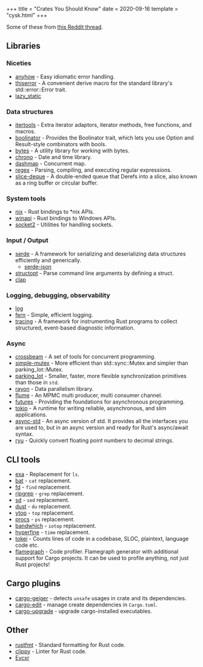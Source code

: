 +++
title = "Crates You Should Know"
date = 2020-09-16
template = "cysk.html"
+++

Some of these from [this Reddit thread](https://www.reddit.com/r/rust/comments/hat5bt/what_are_your_favorite_better_than_std_crates/).

## Libraries

### Niceties

* [anyhow](https://crates.io/crates/anyhow) - Easy idiomatic error handling.
* [thiserror](https://crates.io/crates/thiserror) - A convenient derive macro for the standard library's std::error::Error trait.
* [lazy_static](https://crates.io/crates/lazy_static)

### Data structures

* [itertools](https://crates.io/crates/itertools) - Extra iterator adaptors, iterator methods, free functions, and macros.
* [boolinator](https://crates.io/crates/boolinator) - Provides the Boolinator trait, which lets you use Option and Result-style combinators with bools.
* [bytes](https://crates.io/crates/bytes) - A utility library for working with bytes.
* [chrono](https://crates.io/crates/chrono) - Date and time library.
* [dashmap](https://crates.io/crates/dashmap) - Concurrent map.
* [regex](https://crates.io/crates/regex) - Parsing, compiling, and executing regular expressions.
* [slice-deque](https://crates.io/crates/slice_deque) - A double-ended queue that Derefs into a slice, also known as a ring buffer or circular buffer.

### System tools

* [nix](https://crates.io/crates/nix) - Rust bindings to *nix APIs.
* [winapi](https://crates.io/crates/winapi) - Rust bindings to Windows APIs.
* [socket2](https://crates.io/crates/socket2) - Utilities for handling sockets.

### Input / Output

* [serde](https://crates.io/crates/serde) - A framework for serializing and deserializing data structures efficiently and generically.
  * [serde-json](https://crates.io/crates/serde_json)
* [structopt](https://crates.io/crates/structopt) - Parse command line arguments by defining a struct.
* [clap](https://crates.io/crates/clap)

### Logging, debugging, observability

* [log](https://crates.io/crates/log)
* [fern](https://crates.io/crates/fern) - Simple, efficient logging.
* [tracing](https://crates.io/crates/tracing) - A framework for instrumenting Rust programs to collect structured, event-based diagnostic information.

### Async

* [crossbeam](https://crates.io/crates/crossbeam) - A set of tools for concurrent programming.
* [simple-mutex](https://crates.io/crates/simple-mutex) - More efficient than std::sync::Mutex and simpler than parking_lot::Mutex.
* [parking_lot](https://crates.io/crates/parking_lot) - Smaller, faster, more flexible synchronization primitives than those in `std`.
* [rayon](https://crates.io/crates/rayon) - Data parallelism library.
* [flume](https://crates.io/crates/flume) - An MPMC multi producer, multi consumer channel.
* [futures](https://crates.io/crates/futures) - Providing the foundations for asynchronous programming.
* [tokio](https://crates.io/crates/tokio) - A runtime for writing reliable, asynchronous, and slim applications.
* [async-std](https://crates.io/crates/async-std) - An async version of std. It provides all the interfaces you are used to, but in an async version and ready for Rust's async/await syntax.
* [ryu](https://crates.io/crates/ryu) - Quickly convert floating point numbers to decimal strings.

## CLI tools

* [exa](https://github.com/ogham/exa) - Replacement for `ls`.
* [bat](https://github.com/sharkdp/bat) - `cat` replacement.
* [fd](https://github.com/sharkdp/fd) - `find` replacement.
* [ripgrep](https://github.com/BurntSushi/ripgrep) - `grep` replacement.
* [sd](https://github.com/chmln/sd) - `sed` replacement.
* [dust](https://github.com/bootandy/dust) - `du` replacement.
* [ytop](https://github.com/cjbassi/ytop) - `top` replacement.
* [procs](https://github.com/dalance/procs) - `ps` replacement.
* [bandwhich](https://github.com/imsnif/bandwhich) - `iotop` replacement.
* [hyperfine](https://github.com/sharkdp/hyperfine) - `time` replacement.
* [tokei](https://github.com/XAMPPRocky/tokei) - Counts lines of code in a codebase, SLOC, plaintext, language code etc.
* [flamegraph](https://crates.io/crates/flamegraph) - Code profiler. Flamegraph generator with additional support for Cargo projects. It can be used to profile anything, not just Rust projects!

## Cargo plugins

* [cargo-geiger](https://crates.io/crates/cargo-geiger) - detects `unsafe` usages in crate and its dependencies.
* [cargo-edit](https://github.com/killercup/cargo-edit) - manage create dependencies in `Cargo.toml`.
* [cargo-upgrade](https://github.com/nabijaczleweli/cargo-update) - upgrade cargo-installed executables.

## Other

* [rustfmt](https://github.com/rust-lang/rustfmt) - Standard formatting for Rust code.
* [clippy](https://github.com/rust-lang/rust-clippy) - Linter for Rust code.
* [Evcxr](https://github.com/google/evcxr)
